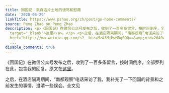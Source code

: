 ```yaml
---
title: 回国记：来自这片土地的谩骂和慰藉
date: '2020-03-29'
linkTitle: https://www.pzhao.org/zh/post/go-home-comments/
source: Peng Zhao on Peng Zhao
description: <p>《回国记》在微信公众号发布之后，收到了一百多条留言，按时间倒序，全部罗列在此，包含我的回复。原文在<a href="https://mp.weixin.qq.com/s/12OGcnByImkH3HZ-21G7iA"
  target="_blank">这里</a>。</p> <p>之后，在酒店隔离期间，“南都观察”电话采访了我，我补充了一下回国的背景和之前发生的事情，澄清一些误会。全文见<a
  href="https://mp.weixin.qq.com/s?__biz=MzA3MjMwMDg0OQ==&amp;mid=2649449463&amp;idx=1&amp;sn=e515ea7d6c8cc8599000232b005ac64e&amp;chksm=873fa3a9b0482abfb336
  ...
disable_comments: true
---
```

<p>《回国记》在微信公众号发布之后，收到了一百多条留言，按时间倒序，全部罗列在此，包含我的回复。原文在<a href="https://mp.weixin.qq.com/s/12OGcnByImkH3HZ-21G7iA" target="_blank">这里</a>。</p> <p>之后，在酒店隔离期间，“南都观察”电话采访了我，我补充了一下回国的背景和之前发生的事情，澄清一些误会。全文见<a href="https://mp.weixin.qq.com/s?__biz=MzA3MjMwMDg0OQ==&amp;mid=2649449463&amp;idx=1&amp;sn=e515ea7d6c8cc8599000232b005ac64e&amp;chksm=873fa3a9b0482abfb336 ...